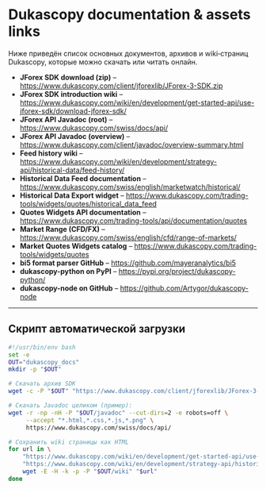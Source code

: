 # Dukascopy documentation & assets links

Ниже приведён список основных документов, архивов и wiki‑страниц Dukascopy, которые можно скачать или читать онлайн.

- **JForex SDK download (zip)** – <https://www.dukascopy.com/client/jforexlib/JForex-3-SDK.zip>
- **JForex SDK introduction wiki** – <https://www.dukascopy.com/wiki/en/development/get-started-api/use-jforex-sdk/download-jforex-sdk/>
- **JForex API Javadoc (root)** – <https://www.dukascopy.com/swiss/docs/api/>
- **JForex API Javadoc (overview)** – <https://www.dukascopy.com/client/javadoc/overview-summary.html>
- **Feed history wiki** – <https://www.dukascopy.com/wiki/en/development/strategy-api/historical-data/feed-history/>
- **Historical Data Feed documentation** – <https://www.dukascopy.com/swiss/english/marketwatch/historical/>
- **Historical Data Export widget** – <https://www.dukascopy.com/trading-tools/widgets/quotes/historical_data_feed>
- **Quotes Widgets API documentation** – <https://www.dukascopy.com/trading-tools/api/documentation/quotes>
- **Market Range (CFD/FX)** – <https://www.dukascopy.com/swiss/english/cfd/range-of-markets/>
- **Market Quotes Widgets catalog** – <https://www.dukascopy.com/trading-tools/widgets/quotes>
- **bi5 format parser GitHub** – <https://github.com/mayeranalytics/bi5>
- **dukascopy-python on PyPI** – <https://pypi.org/project/dukascopy-python/>
- **dukascopy-node on GitHub** – <https://github.com/Artygor/dukascopy-node>

---
## Скрипт автоматической загрузки

```bash
#!/usr/bin/env bash
set -e
OUT="dukascopy_docs"
mkdir -p "$OUT"

# Скачать архив SDK
wget -c -P "$OUT" "https://www.dukascopy.com/client/jforexlib/JForex-3-SDK.zip"

# Скачать Javadoc целиком (пример):
wget -r -np -nH -P "$OUT/javadoc" --cut-dirs=2 -e robots=off \
     --accept "*.html,*.css,*.js,*.png" \
     https://www.dukascopy.com/swiss/docs/api/

# Сохранить wiki страницы как HTML
for url in \
    "https://www.dukascopy.com/wiki/en/development/get-started-api/use-jforex-sdk/download-jforex-sdk/" \
    "https://www.dukascopy.com/wiki/en/development/strategy-api/historical-data/feed-history/"; do
    wget -E -H -k -p -P "$OUT/wiki" "$url"
done
```